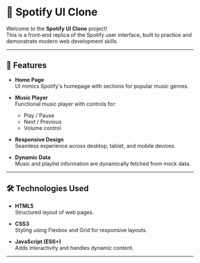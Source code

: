 # 🎵 Spotify UI Clone

Welcome to the **Spotify UI Clone** project!  
This is a front-end replica of the Spotify user interface, built to practice and demonstrate modern web development skills.

---

## 🚀 Features

- **Home Page**  
  UI mimics Spotify's homepage with sections for popular music genres.

- **Music Player**  
  Functional music player with controls for:
  - Play / Pause
  - Next / Previous
  - Volume control

- **Responsive Design**  
  Seamless experience across desktop, tablet, and mobile devices.

- **Dynamic Data**  
  Music and playlist information are dynamically fetched from mock data.

---

## 🛠️ Technologies Used

- **HTML5**  
  Structured layout of web pages.

- **CSS3**  
  Styling using Flexbox and Grid for responsive layouts.

- **JavaScript (ES6+)**  
  Adds interactivity and handles dynamic content.

---



